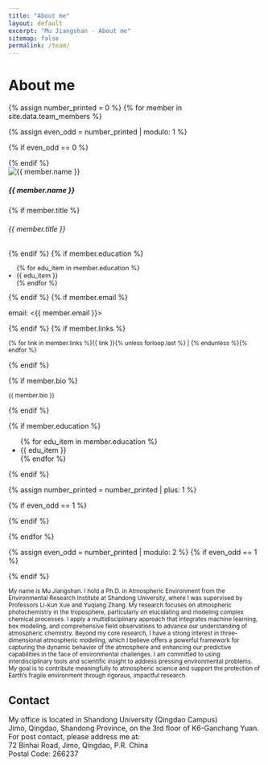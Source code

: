 ```yaml
---
title: "About me"
layout: default
excerpt: "Mu Jiangshan - About me"
sitemap: false
permalink: /team/
---
```


# About me


{% assign number_printed = 0 %}
{% for member in site.data.team_members %}

{% assign even_odd = number_printed | modulo: 1 %}

{% if even_odd == 0 %}
<div class="row">
{% endif %}

<div class="col-sm-12 clearfix">

<!-- Card -->
<div class="card mb-3 border-0" style="width: 100%">
<div class="row g-0">
<div class="col-md-4">
<img src="{{ site.url }}{{ site.baseurl }}/images/teampic/{{ member.photo }}" class="img-fluid rounded-start" alt="{{ member.name }}">
</div>
<div class="col-md-8">
<div class="card-body">
<h5 class="card-title">{{ member.name }}</h5>
{% if member.title %}
<h6 class="card-subtitle mb-2 text-muted">{{ member.title }}</h6>
{% endif %}
{% if member.education %}
 <ul class="mb-2" style="padding-left: 1rem; font-size: 0.9em;">
   {% for edu_item in member.education %}
   <li>{{ edu_item }}</li>
   {% endfor %}
</ul>
{% endif %}
{% if member.email %}
<p class="card-text">email: <{{ member.email }}></p>
{% endif %}
{% if member.links %}
<p class="card-text" style="width: 100%"><small>{% for link in member.links %}{{ link }}{% unless forloop.last %} | {% endunless %}{% endfor %}</small></p>
{% endif %}
</div>
</div>
</div>
</div>

{% if member.bio %}
<p style="width: 200%"><small>{{ member.bio }}</small></p>
{% endif %}

{% if member.education %}
<ul style="overflow: hidden">
{% for edu_item in member.education %}
<li> {{ edu_item }} </li>
{% endfor %}
</ul>
{% endif %}
</div>

{% assign number_printed = number_printed | plus: 1 %}

{% if even_odd == 1 %}
</div>
{% endif %}

{% endfor %}

{% assign even_odd = number_printed | modulo: 2 %}
{% if even_odd == 1 %}
</div>
{% endif %}
<p style="width: 100%"><small>
My name is Mu Jiangshan. I hold a Ph.D. in Atmospheric Environment from the Environmental Research Institute at Shandong University, where I was supervised by Professors Li-kun Xue and Yuqiang Zhang. My research focuses on atmospheric photochemistry in the troposphere, particularly on elucidating and modeling complex chemical processes. I apply a multidisciplinary approach that integrates machine learning, box modeling, and comprehensive field observations to advance our understanding of atmospheric chemistry. Beyond my core research, I have a strong interest in three-dimensional atmospheric modeling, which I believe offers a powerful framework for capturing the dynamic behavior of the atmosphere and enhancing our predictive capabilities in the face of environmental challenges. I am committed to using interdisciplinary tools and scientific insight to address pressing environmental problems. My goal is to contribute meaningfully to atmospheric science and support the protection of Earth’s fragile environment through rigorous, impactful research.
</small></p>


## Contact

<p>
My office is located in Shandong University (Qingdao Campus)<br />
Jimo, Qingdao, Shandong Province, on the 3rd floor of K6-Ganchang Yuan.<br />
For post contact, please address me at:<br />
72 Binhai Road, Jimo, Qingdao, P.R. China<br />
Postal Code: 266237
</p>
